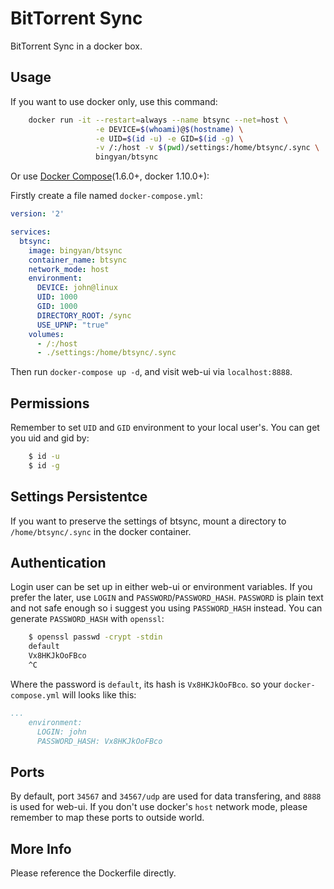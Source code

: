 # BitTorrent Sync #

BitTorrent Sync in a docker box.

## Usage ##

If you want to use docker only, use this command:

```sh
    docker run -it --restart=always --name btsync --net=host \
                   -e DEVICE=$(whoami)@$(hostname) \
                   -e UID=$(id -u) -e GID=$(id -g) \
                   -v /:/host -v $(pwd)/settings:/home/btsync/.sync \
                   bingyan/btsync
```

Or use [Docker Compose](https://www.docker.com/products/docker-compose)(1.6.0+, docker 1.10.0+):

Firstly create a file named `docker-compose.yml`:

```yml
version: '2'

services:
  btsync:
    image: bingyan/btsync
    container_name: btsync
    network_mode: host
    environment:
      DEVICE: john@linux
      UID: 1000
      GID: 1000
      DIRECTORY_ROOT: /sync
      USE_UPNP: "true"
    volumes:
      - /:/host
      - ./settings:/home/btsync/.sync
```

Then run `docker-compose up -d`, and visit web-ui via `localhost:8888`.


## Permissions ##

Remember to set `UID` and `GID` environment to your local user's. You
can get you uid and gid by:

```sh
    $ id -u
    $ id -g
```


## Settings Persistentce ##

If you want to preserve the settings of btsync, mount a directory to
`/home/btsync/.sync` in the docker container.


## Authentication ##

Login user can be set up in either web-ui or environment variables.
If you prefer the later, use `LOGIN` and `PASSWORD`/`PASSWORD_HASH`.
`PASSWORD` is plain text and not safe enough so i suggest you using
`PASSWORD_HASH` instead. You can generate `PASSWORD_HASH` with `openssl`:

```sh
    $ openssl passwd -crypt -stdin
    default
    Vx8HKJkOoFBco
    ^C
```

Where the password is `default`, its hash is `Vx8HKJkOoFBco`. so your
`docker-compose.yml` will looks like this:

```yml
...
    environment:
      LOGIN: john
      PASSWORD_HASH: Vx8HKJkOoFBco
```


## Ports ##

By default, port `34567` and `34567/udp` are used for data transfering,
and `8888` is used for web-ui. If you don't use docker's `host`
network mode, please remember to map these ports to outside world.


## More Info ##

Please reference the Dockerfile directly.
